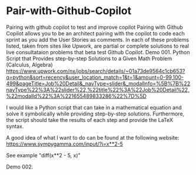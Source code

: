 # Pair-with-Github-Copilot
Pairing with github copilot to test and improve copilot
Pairing with Github Copilot allows you to be an architect pairing with the copilot to code each sprint as you add the User Stories as comments.
In each of these problems listed, taken from sites like Upwork, are partial or complete solutions to real live consultataion problems that beta test Github Copilot.
Demo 001.
Python Script that Provides step-by-step Solutions to a Given Math Problem (Calculus, Algebra)
https://www.upwork.com/nx/jobs/search/details/~01a73de9564c1cb653?q=python&sort=recency&user_location_match=1&t=1&amount=0-99,100-499&pageTitle=Job%20Detail&_navType=slider&_modalInfo=%5B%7B%22navType%22%3A%22slider%22,%22title%22%3A%22Job%20Detail%22,%22modalId%22%3A%221655489833286%22%7D%5D

I would like a Python script that can take in a mathematical equation and solve it symbolically while providing step-by-step solutions. Furthermore, the script should take the results of each step and provide the LaTeX syntax.

A good idea of what I want to do can be found at the following website: https://www.sympygamma.com/input/?i=x**2-5

See example "diff(x**2 - 5, x)"

Demo 002.



